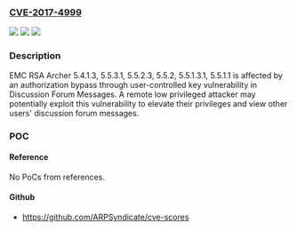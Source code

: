 ### [CVE-2017-4999](https://cve.mitre.org/cgi-bin/cvename.cgi?name=CVE-2017-4999)
![](https://img.shields.io/static/v1?label=Product&message=RSA%20Archer%20version%205.4.1.3%2C%205.5.3.1%2C%205.5.2.3%2C%205.5.2%2C%205.5.1.3.1%2C%205.5.1.1&color=blue)
![](https://img.shields.io/static/v1?label=Version&message=RSA%20Archer%20version%205.4.1.3%2C%205.5.3.1%2C%205.5.2.3%2C%205.5.2%2C%205.5.1.3.1%2C%205.5.1.1%20&color=brightgreen)
![](https://img.shields.io/static/v1?label=Vulnerability&message=Authorization%20Bypass%20Through%20User-Controlled%20Key%20Vulnerability&color=brightgreen)

### Description

EMC RSA Archer 5.4.1.3, 5.5.3.1, 5.5.2.3, 5.5.2, 5.5.1.3.1, 5.5.1.1 is affected by an authorization bypass through user-controlled key vulnerability in Discussion Forum Messages. A remote low privileged attacker may potentially exploit this vulnerability to elevate their privileges and view other users' discussion forum messages.

### POC

#### Reference
No PoCs from references.

#### Github
- https://github.com/ARPSyndicate/cve-scores

